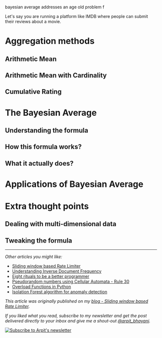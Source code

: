 bayesian average addresses an age old problem f

Let's say you are running a platform like IMDB where people can submit their reviews about a movie.

# Aggregation methods

## Arithmetic Mean

## Arithmetic Mean with Cardinality

## Cumulative Rating

# The Bayesian Average

## Understanding the formula

## How this formula works?

## What it actually does?

# Applications of Bayesian Average

# Extra thought points

## Dealing with multi-dimensional data

## Tweaking the formula

---

_Other articles you might like:_
 - [Sliding window based Rate Limiter](https://arpitbhayani.me/blogs/sliding-window-ratelimiter)
 - [Understanding Inverse Document Frequency](https://arpitbhayani.me/blogs/idf)
 - [Eight rituals to be a better programmer](https://arpitbhayani.me/blogs/better-programmer)
 - [Pseudorandom numbers using Cellular Automata - Rule 30](https://arpitbhayani.me/blogs/rule-30)
 - [Overload Functions in Python](https://arpitbhayani.me/blogs/function-overloading)
 - [Isolation Forest algorithm for anomaly detection](https://arpitbhayani.me/blogs/isolation-forest)

_This article was originally published on my [blog - Sliding window based Rate Limiter](https://arpitbhayani.me/blogs/sliding-window-ratelimiter)._

_If you liked what you read, subscribe to my newsletter and get the post delivered directly to your inbox and give me a shout-out [@arpit_bhayani](https://twitter.com/arpit_bhayani)._

[![Subscribe to Arpit's newsletter](https://user-images.githubusercontent.com/4745789/74005152-fc4fc200-499d-11ea-9df7-9f6733a06aa8.png)](https://arpit.substack.com)
